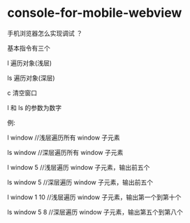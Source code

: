 # console-for-mobile-webview
手机浏览器怎么实现调试 ？


基本指令有三个


l 遍历对象(浅层)


ls 遍历对象(深层)


c 清空窗口


l 和 ls 的参数为数字


例: 


l window //浅层遍历所有 window 子元素

ls window //深层遍历所有 window 子元素


l window 5 //浅层遍历 window 子元素，输出前五个

ls window 5 //深层遍历 window 子元素，输出前五个


l window 1 10 //浅层遍历 window 子元素，输出第一个到第十个

ls window 5 8 //深层遍历 window 子元素，输出第五个到第八个
